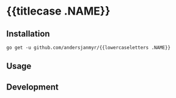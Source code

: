 # {{titlecase .NAME}}

## Installation

```
go get -u github.com/andersjanmyr/{{lowercaseletters .NAME}}
```

## Usage

## Development
